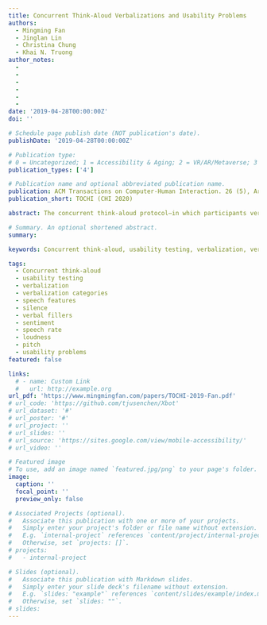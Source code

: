 ```yaml
---
title: Concurrent Think-Aloud Verbalizations and Usability Problems
authors:
  - Mingming Fan
  - Jinglan Lin
  - Christina Chung
  - Khai N. Truong
author_notes:
  - 
  - 
  -
  -
  -
  -
date: '2019-04-28T00:00:00Z'
doi: ''

# Schedule page publish date (NOT publication's date).
publishDate: '2019-04-28T00:00:00Z'

# Publication type: 
# 0 = Uncategorized; 1 = Accessibility & Aging; 2 = VR/AR/Metaverse; 3 = Human-AI Collaboration; 4 = UX Methodology; 5 = Social Computing; 6 = Sensing;  
publication_types: ['4']

# Publication name and optional abbreviated publication name.
publication: ACM Transactions on Computer-Human Interaction. 26 (5), Article 8, 35 pages, 2019
publication_short: TOCHI (CHI 2020)

abstract: The concurrent think-aloud protocol—in which participants verbalize their thoughts when performing tasks - is a widely employed approach in usability testing. Despite its value, analyzing think-aloud sessions can be onerous because it often entails assessing all of a user’s verbalizations. This has motivated previous research on developing categories to segment verbalizations into manageable units of analysis. However, the way in which a category might relate to usability problems is currently unclear. In this research, we sought to address this gap in our understanding. We also studied how speech features might relate to usability problems. Through two studies, this research demonstrates that certain patterns of verbalizations are more telling of usability problems than others and that these patterns are robust to different types of test products (i.e., physical devices and digital systems), access to different types of information (i.e., video and audio modality), and the presence or absence of a visualization of verbalizations. The implication is that the verbalization and speech patterns can potentially reduce the time and effort required for analysis by enabling evaluators to focus more on the important aspects of a user’s verbalizations. The patterns could also potentially be used to inform the design of systems to automatically detect when in the recorded think-aloud sessions users experience problems.

# Summary. An optional shortened abstract.
summary:

keywords: Concurrent think-aloud, usability testing, verbalization, verbalization categories, speech features, silence, verbal fillers, sentiment, speech rate, loudness, pitch, usability problems

tags:
  - Concurrent think-aloud
  - usability testing
  - verbalization
  - verbalization categories
  - speech features
  - silence
  - verbal fillers
  - sentiment
  - speech rate
  - loudness
  - pitch
  - usability problems
featured: false

links:
  # - name: Custom Link
  #   url: http://example.org
url_pdf: 'https://www.mingmingfan.com/papers/TOCHI-2019-Fan.pdf'
# url_code: 'https://github.com/tjusenchen/Xbot'
# url_dataset: '#'
# url_poster: '#'
# url_project: ''
# url_slides: ''
# url_source: 'https://sites.google.com/view/mobile-accessibility/'
# url_video: ''

# Featured image
# To use, add an image named `featured.jpg/png` to your page's folder.
image:
  caption: ''
  focal_point: ''
  preview_only: false

# Associated Projects (optional).
#   Associate this publication with one or more of your projects.
#   Simply enter your project's folder or file name without extension.
#   E.g. `internal-project` references `content/project/internal-project/index.md`.
#   Otherwise, set `projects: []`.
# projects:
#   - internal-project

# Slides (optional).
#   Associate this publication with Markdown slides.
#   Simply enter your slide deck's filename without extension.
#   E.g. `slides: "example"` references `content/slides/example/index.md`.
#   Otherwise, set `slides: ""`.
# slides:
---
```


<!-- {{< youtube f9lO9tin4tw >}} -->


